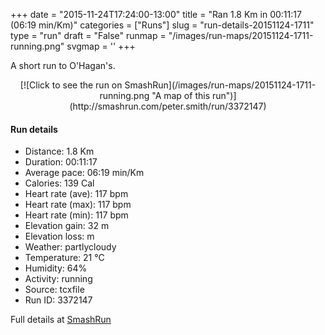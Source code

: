 +++
date = "2015-11-24T17:24:00-13:00"
title = "Ran 1.8 Km in 00:11:17 (06:19 min/Km)"
categories = ["Runs"]
slug = "run-details-20151124-1711"
type = "run"
draft = "False"
runmap = "/images/run-maps/20151124-1711-running.png"
svgmap = '<polyline points="75 86, 76 85, 96 70, 100 63, 97 57, 87 53, 81 40, 82 37, 76 37, 73 28, 69 28, 44 22, 21 22, 11 17, 8 15, 0 15">'
+++

A short run to O'Hagan's. 



<!--more-->

<center>
[![Click to see the run on SmashRun](/images/run-maps/20151124-1711-running.png "A map of this run")](http://smashrun.com/peter.smith/run/3372147)
</center>

#### Run details

* Distance: 1.8 Km
* Duration: 00:11:17
* Average pace: 06:19 min/Km
* Calories: 139 Cal
* Heart rate (ave): 117 bpm
* Heart rate (max): 117 bpm
* Heart rate (min): 117 bpm
* Elevation gain: 32 m
* Elevation loss:  m
* Weather: partlycloudy
* Temperature: 21 &deg;C
* Humidity: 64%
* Activity: running
* Source: tcxfile
* Run ID: 3372147

Full details at [SmashRun](http://smashrun.com/peter.smith/run/3372147)